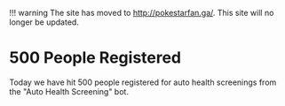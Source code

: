!!! warning
    The site has moved to http://pokestarfan.ga/. This site will no longer be updated.

# 500 People Registered

Today we have hit 500 people registered for auto health screenings from the "Auto Health Screening" bot.
